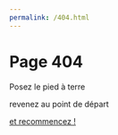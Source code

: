 ```yaml
---
permalink: /404.html
---
```


<div id="error-page">
	<h1>Page 404</h1>
	<p>Posez le pied à terre</p>
	<p>revenez au point de départ</p>
	<p><a href="{{site.url}}">et recommencez ! </a></p>
</div>